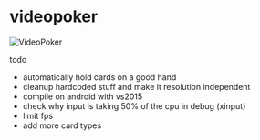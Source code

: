 # videopoker

![VideoPoker](https://neo2buha.github.io/videopoker/docs/poker.png)

todo
- automatically hold cards on a good hand 
- cleanup hardcoded stuff and make it resolution independent
- compile on android with vs2015
- check why input is taking 50% of the cpu in debug (xinput)
- limit fps 
- add more card types
